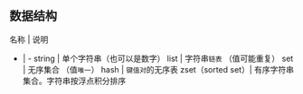 
## 数据结构

名称 | 说明
- | -
string | 单个字符串（也可以是数字）
list | 字符串`链表` （值可能重复）
set | 无序集合 （值`唯一`）
hash | `键值对`的无序表
zset（sorted set）| 有序字符串集合。字符串按浮点积分排序